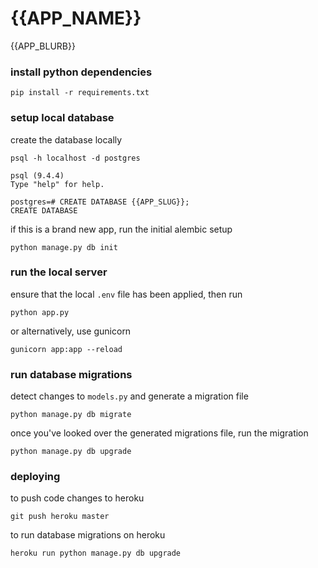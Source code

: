 # {{APP_NAME}}
{{APP_BLURB}}

### install python dependencies

    pip install -r requirements.txt

### setup local database
create the database locally

    psql -h localhost -d postgres

    psql (9.4.4)
    Type "help" for help.

    postgres=# CREATE DATABASE {{APP_SLUG}};
    CREATE DATABASE

if this is a brand new app, run the initial alembic setup

    python manage.py db init

### run the local server
ensure that the local `.env` file has been applied, then run

    python app.py

or alternatively, use gunicorn

    gunicorn app:app --reload

### run database migrations
detect changes to `models.py` and generate a migration file

    python manage.py db migrate

once you've looked over the generated migrations file, run the migration

    python manage.py db upgrade

### deploying
to push code changes to heroku

    git push heroku master

to run database migrations on heroku

    heroku run python manage.py db upgrade

